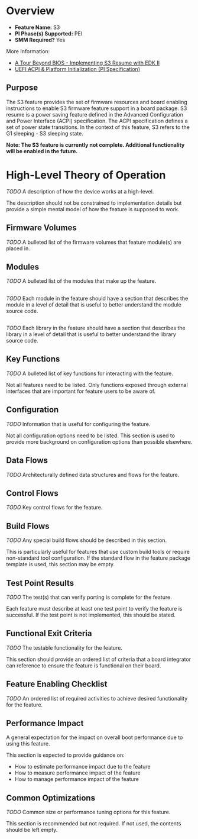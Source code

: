 # Overview
* **Feature Name:** S3
* **PI Phase(s) Supported:** PEI
* **SMM Required?** Yes

More Information:
* [A Tour Beyond BIOS - Implementing S3 Resume with EDK II](https://github.com/tianocore-docs/Docs/raw/master/White_Papers/A_Tour_Beyond_BIOS_Implementing_S3_resume_with_EDKII_V2.pdf)
* [UEFI ACPI & Platform Initialization (PI Specification)](https://uefi.org/specifications)

## Purpose
The S3 feature provides the set of firmware resources and board enabling instructions to enable S3 firmware feature
support in a board package. S3 resume is a power saving feature defined in the Advanced Configuration and Power
Interface (ACPI) specification. The ACPI specification defines a set of power state transitions. In the context of this
feature, S3 refers to the G1 sleeping - S3 sleeping state.

**Note: The S3 feature is currently not complete. Additional functionality will be enabled in the future.**

# High-Level Theory of Operation
*_TODO_*
A description of how the device works at a high-level.

The description should not be constrained to implementation details but provide a simple mental model of how the
feature is supposed to work.

## Firmware Volumes
*_TODO_*
A bulleted list of the firmware volumes that feature module(s) are placed in.

## Modules
*_TODO_*
A bulleted list of the modules that make up the feature.

## <Module Name>
*_TODO_*
Each module in the feature should have a section that describes the module in a level of detail that is useful
to better understand the module source code.

## <Library Name>
*_TODO_*
Each library in the feature should have a section that describes the library in a level of detail that is useful
to better understand the library source code.

## Key Functions
*_TODO_*
A bulleted list of key functions for interacting with the feature.

Not all features need to be listed. Only functions exposed through external interfaces that are important for feature
users to be aware of.

## Configuration
*_TODO_*
Information that is useful for configuring the feature.

Not all configuration options need to be listed. This section is used to provide more background on configuration
options than possible elsewhere.

## Data Flows
*_TODO_*
Architecturally defined data structures and flows for the feature.

## Control Flows
*_TODO_*
Key control flows for the feature.

## Build Flows
*_TODO_*
Any special build flows should be described in this section.

This is particularly useful for features that use custom build tools or require non-standard tool configuration. If the
standard flow in the feature package template is used, this section may be empty.

## Test Point Results
*_TODO_*
The test(s) that can verify porting is complete for the feature.

Each feature must describe at least one test point to verify the feature is successful. If the test point is not
implemented, this should be stated.

## Functional Exit Criteria
*_TODO_*
The testable functionality for the feature.

This section should provide an ordered list of criteria that a board integrator can reference to ensure the feature is
functional on their board.

## Feature Enabling Checklist
*_TODO_*
An ordered list of required activities to achieve desired functionality for the feature.

## Performance Impact
A general expectation for the impact on overall boot performance due to using this feature.

This section is expected to provide guidance on:
* How to estimate performance impact due to the feature
* How to measure performance impact of the feature
* How to manage performance impact of the feature

## Common Optimizations
*_TODO_*
Common size or performance tuning options for this feature.

This section is recommended but not required. If not used, the contents should be left empty.
